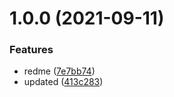 # 1.0.0 (2021-09-11)


### Features

* redme ([7e7bb74](https://github.com/arfiqbal/node-app/commit/7e7bb74a7d640532530428e82e5e660b3a1f16d3))
* updated ([413c283](https://github.com/arfiqbal/node-app/commit/413c283e2e2b44494d828b37cfa835b568d17c50))
